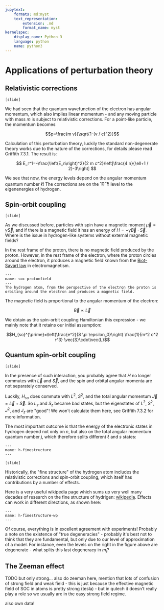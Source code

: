 ```yaml
---
jupytext:
    formats: md:myst
    text_representation:
        extension: .md
        format_name: myst
kernelspec:
    display_name: Python 3
    language: python
    name: python3
---
```


# Applications of perturbation theory

## Relativistic corrections

`[slide]`

We had seen that the quantum wavefunction of the electron has angular momentum, which also implies linear momentum - and any moving particle with mass $m$ is subject to relativistic corrections. For a point-like particle, the momentum becomes 

$$p=\frac{m v}{\sqrt{1-(v / c)^2}}$$

Calculation of this perturbation theory, luckily the standard non-degenerate theory works due to the nature of the corrections, for details please read Griffith 7.3.1. The result is:

$$
E_r^1=-\frac{\left(E_n\right)^2}{2 m c^2}\left[\frac{4 n}{\ell+1 / 2}-3\right]
$$

We see that now, the energy levels depend on the angular momentum quantum number $\ell$! The corrections are on the $10^-5$ level to the eigenenergies of hydrogen.

## Spin-orbit coupling

`[slide]`

As we discussed before, particles with spin have a magnetic moment $\vec{\mu}=\gamma\vec{S}$, and if there is a magnetic field it has an energy of $H=-\gamma\vec{B}\cdot\vec{S}$. Where is the issue in hydrogen-like systems without external magnetic fields?

In the rest frame of the proton, there is no magnetic field produced by the proton. However, in the rest frame of the electron, where the proton circles around the electron, it produces a magnetic field known from the [Biot-Savart law](https://en.wikipedia.org/wiki/Biot%E2%80%93Savart_law) in electromagnetism. 

```{figure} figures/perturbation-theory/soc-protonfield.png
---
name: soc-protonfield
---
The hydrogen atom, from the perspective of the electron the proton is orbiting around the electron and produces a magnetic field.
```
<!-- TODO replace -->

The magnetic field is proportional to the angular momentum of the electron: 

$$\vec{B}\propto\vec{L}$$

We obtain as the spin-orbit coupling Hamiltonian this expression - we mainly note that it retains our initial assumption:

$$H_{so}^{\prime}=\left(\frac{e^2}{8 \pi \epsilon_0}\right) \frac{1}{m^2 c^2 r^3} \vec{S}\cdot\vec{L}$$

## Quantum spin-orbit coupling

`[slide]`

In the presence of such interaction, you probably agree that $H$ no longer commutes with $\vec{L}$ and $\vec{S}$, and the spin and orbital angular momenta are not separately conserved.

Luckily, $H_{so}$ does commute with $L^2$, $S^2$, and the total angular momentum $\vec{J}=\vec{L}+\vec{S}$. So $L_z$ and $S_z$ became bad states, but the eigenstates of $L^2$, $S^2$, $J^2$, and $J_z$ are "good"! We won't calculate them here, see Griffith 7.3.2 for more information.

The most important outcome is that the energy of the electronic states in hydrogen depend not only on $n$, but also on the total angular momentum quantum number $j$, which therefore splits different $\ell$ and $s$ states:

```{figure} figures/perturbation-theory/h-finestructure.png
---
name: h-finestructure
---
```
<!-- TODO replace -->

`[slide]`

Historically, the "fine structure" of the hydrogen atom includes the relativistic corrections and spin-orbit coupling, which itself has contributions by a number of effects.

Here is a very useful wikipedia page which sums up very well many decades of research on the fine structure of hydrigen: [wikipedia](https://en.wikipedia.org/wiki/Fine_structure). Effects can work in different directions, as shown here:

```{figure} figures/perturbation-theory/h-finestructure-wp.png
---
name: h-finestructure-wp
---
```

Of course, everything is in excellent agreement with experiments! Probably a note on the existence of "true degeneracies" - probably it's best not to think that they are fundamental, but only due to our level of approximation of a model. For instance, even the levels on the right in the figure above are degenerate - what splits this last degeneracy in $m_j$?


## The Zeeman effect


TODO but only strong...
also do zeeman here, mention that lots of confusion of strong field and weak field - this is just because the effective magnetic field of SOC in atoms is pretty strong (tesla) - but in qutech it doesn't really play a role so we usually are in the easy strong field regime.


also own data!



